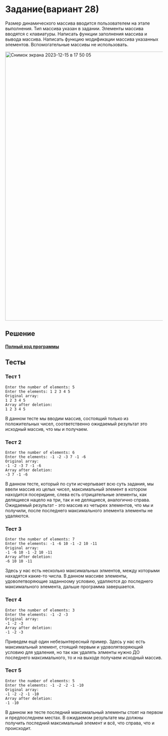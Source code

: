 # Задание(вариант 28)
Размер динамического массива вводится пользователем на этапе выполнения. Тип массива указан в задании. Элементы массива вводятся с клавиатуры. Написать функции заполнения массива и вывода массива. Написать функцию модификации массива указанных элементов. Вспомогательные массивы не использовать.

<img width="856" alt="Снимок экрана 2023-12-15 в 17 50 05" src="https://github.com/YuriHSE/Laboratory/assets/145991450/4e354b82-0494-4348-85d6-ef01d1928a34">

## Решение
#### [Полный код программы](https://github.com/YuriHSE/Laboratory/blob/main/6%20lab/6.c)
## Тесты
### Тест 1
```
Enter the number of elements: 5
Enter the elements: 1 2 3 4 5
Original array: 
1 2 3 4 5 
Array after deletion: 
1 2 3 4 5 
```
В данном тесте мы вводим массив, состоящий только из положительных чисел, соответственно ожидаемый результат это исходный массив, что мы и получаем.
### Тест 2
```
Enter the number of elements: 6           
Enter the elements: -1 -2 -3 7 -1 -6
Original array: 
-1 -2 -3 7 -1 -6 
Array after deletion: 
-3 7 -1 -6 
```
В данном тесте, который по сути исчерпывает всю суть задания, мы ввели массив из целых чисел, максимальный элемент в котором находится посеридине, слева есть отрицательные элементы, как делящиеся нацело на три, так и не делящиеся, аналогично справа. Ожидаемый результат - это массив из четырех элементов, что мы и получили, после последнего максимального элемента элементы не удаляются.
### Тест 3
```
Enter the number of elements: 7
Enter the elements: -1 -6 10 -1 -2 10 -11
Original array: 
-1 -6 10 -1 -2 10 -11 
Array after deletion: 
-6 10 10 -11 
```
Здесь у нас есть несколько максимальных элментов, между которыми нахадятся какие-то числа. В данном массиве элементы, удоволетворяющие заданноому условию, удаляются до последнего максимального элемента, дальше программа завершается.
### Тест 4
```
Enter the number of elements: 3       
Enter the elements: -1 -2 -3
Original array: 
-1 -2 -3 
Array after deletion: 
-1 -2 -3
```
Приведем ещё один небезынтересный пример. Здесь у нас есть максимальный элемент, стоящий первым и удоволятворяющий условию для удаления, но так как удалять элменты нужно ДО последнего максимального, то и на выходе получаем исходный массив.
### Тест 5
```
Enter the number of elements: 5              
Enter the elements: -1 -2 -2 -1 -10
Original array: 
-1 -2 -2 -1 -10 
Array after deletion: 
-1 -10
```
В данном же тесте последний максимальный элементы стоят на первом и предпоследнем местах. В ожидаемом результате мы должны получить последний максимальный элемент и всё, что справа, что и происходит.
